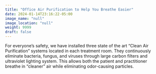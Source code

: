 ```yaml
---
title: "Office Air Purification to Help You Breathe Easier"
date: 2024-01-14T23:16:22-05:00
image_name: "null"
image_location: "null"
weight: 9999
draft: false
---
```


For everyone’s safety, we have installed three state of the art “Clean Air Purification” systems located in each treatment room. They continuously eliminate bacteria, fungus, and viruses through large carbon filters and ultraviolet lighting system. This allows both the patient and practitioner breathe in “cleaner” air while eliminating odor-causing particles.